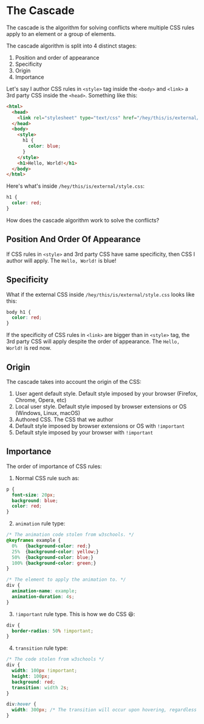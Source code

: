 # The Cascade
The cascade is the algorithm for solving conflicts where
multiple CSS rules apply to an element or a group of elements.

The cascade algorithm is split into 4 distinct stages:

1. Position and order of appearance
2. Specificity
3. Origin
4. Importance

Let's say I author CSS rules in `<style>` tag inside the `<body>` and `<link>` a 3rd party
CSS inside the `<head>`. Something like this:

```html
<html>
  <head>
    <link rel="stylesheet" type="text/css" href="/hey/this/is/external/style.css">
  </head>
  <body>
    <style>
      h1 {
        color: blue;
      }
    </style>
    <h1>Hello, World!</h1>
  </body>
</html>
```
Here's what's inside `/hey/this/is/external/style.css`:
```css
h1 {
  color: red;
}
```

How does the cascade algorithm work to solve the conflicts?

## Position And Order Of Appearance
If CSS rules in `<style>` and 3rd party CSS have same specificity, then CSS I author
will apply. The `Hello, World!` is blue!

## Specificity
What if the external CSS inside `/hey/this/is/external/style.css` looks like this:

```css
body h1 {
  color: red;
}
```

If the specificity of CSS rules in `<link>` are bigger than in `<style>` tag, the 3rd party CSS will
apply despite the order of appearance. The `Hello, World!` is red now.

## Origin
The cascade takes into account the origin of the CSS: 

1. User agent default style. Default style imposed by your browser (Firefox, Chrome, Opera, etc)
2. Local user style. Default style imposed by browser extensions or OS (Windows, Linux, macOS)
3. Authored CSS. The CSS that we author
4. Default style imposed by browser extensions or OS with `!important`
5. Default style imposed by your browser with `!important`

## Importance
The order of importance of CSS rules:

1. Normal CSS rule such as:

```css
p {
  font-size: 20px;
  background: blue;
  color: red;
}
```

2. `animation` rule type:

```css
/* The animation code stolen from w3schools. */
@keyframes example {
  0%   {background-color: red;}
  25%  {background-color: yellow;}
  50%  {background-color: blue;}
  100% {background-color: green;}
}

/* The element to apply the animation to. */
div {
  animation-name: example;
  animation-duration: 4s;
}
```

3. `!important` rule type. This is how we do CSS :laughing::

```css
div {
  border-radius: 50% !important;
}
```

4. `transition` rule type:

```css
/* The code stolen from w3schools */
div {
  width: 100px !important;
  height: 100px;
  background: red;
  transition: width 2s;
}

div:hover {
  width: 300px; /* The transition will occur upon hovering, regardless of the width of the div being set with `!important` */
}
```
